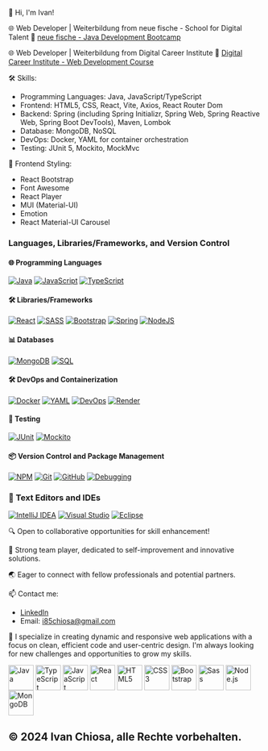 👋 Hi, I'm Ivan!

🌐 Web Developer | Weiterbildung from neue fische - School for Digital Talent
🔗 [neue fische - Java Development Bootcamp](https://www.neuefische.de/bootcamp/java-development)

🌐 Web Developer | Weiterbildung from Digital Career Institute
🔗 [Digital Career Institute - Web Development Course](https://digitalcareerinstitute.org/courses/web-development/)


🛠️ Skills:

- Programming Languages: Java, JavaScript/TypeScript
- Frontend: HTML5, CSS, React, Vite, Axios, React Router Dom
- Backend: Spring (including Spring Initializr, Spring Web, Spring Reactive Web, Spring Boot DevTools), Maven, Lombok
- Database: MongoDB, NoSQL
- DevOps: Docker, YAML for container orchestration
- Testing: JUnit 5, Mockito, MockMvc
  
🎨 Frontend Styling:

- React Bootstrap
- Font Awesome
- React Player
- MUI (Material-UI)
- Emotion
- React Material-UI Carousel

### Languages, Libraries/Frameworks, and Version Control
#### 🌐 Programming Languages
[![Java](https://img.shields.io/badge/java-%23ED8B00.svg?style=for-the-badge&logo=java&logoColor=white)](https://www.oracle.com/java/)
[![JavaScript](https://img.shields.io/badge/JavaScript-%23F7DF1E.svg?style=for-the-badge&logo=javascript&logoColor=black)](https://developer.mozilla.org/en-US/docs/Web/JavaScript)
[![TypeScript](https://img.shields.io/badge/TypeScript-%233178C6.svg?style=for-the-badge&logo=typescript&logoColor=white)](https://www.typescriptlang.org/)

#### 🛠️ Libraries/Frameworks
[![React](https://img.shields.io/badge/react-%2320232a.svg?style=for-the-badge&logo=react&logoColor=%2361DAFB)](https://reactjs.org/)
[![SASS](https://img.shields.io/badge/SASS-hotpink.svg?style=for-the-badge&logo=SASS&logoColor=white)](https://sass-lang.com/)
[![Bootstrap](https://img.shields.io/badge/bootstrap-%23563D7C.svg?style=for-the-badge&logo=bootstrap&logoColor=white)](https://getbootstrap.com/)
[![Spring](https://img.shields.io/badge/spring-%236DB33F.svg?style=for-the-badge&logo=spring&logoColor=white)](https://spring.io/)
[![NodeJS](https://img.shields.io/badge/node.js-6DA55F?style=for-the-badge&logo=node.js&logoColor=white)](https://nodejs.org/en/)

#### 📊 Databases
[![MongoDB](https://img.shields.io/badge/MongoDB-%2347A248.svg?style=for-the-badge&logo=mongodb&logoColor=white)](https://www.mongodb.com/)
[![SQL](https://img.shields.io/badge/SQL-%2300f.svg?style=for-the-badge&logo=sql&logoColor=white)](https://www.iso.org/standard/63555.html)

#### 🛠️ DevOps and Containerization
[![Docker](https://img.shields.io/badge/Docker-%232496ED.svg?style=for-the-badge&logo=docker&logoColor=white)](https://www.docker.com/)
[![YAML](https://img.shields.io/badge/YAML-%23212B32.svg?style=for-the-badge&logo=yaml&logoColor=white)](https://yaml.org/)
[![DevOps](https://img.shields.io/badge/DevOps-%234A154B.svg?style=for-the-badge&logo=devops&logoColor=white)](#)  <!-- Kein direkter Link verfügbar -->
[![Render](https://img.shields.io/badge/Render-%23634DFF.svg?style=for-the-badge&logo=render&logoColor=white)](https://render.com/)

#### 🧪 Testing
[![JUnit](https://img.shields.io/badge/JUnit-%2325A162.svg?style=for-the-badge&logo=junit5&logoColor=white)](https://junit.org/junit5/)
[![Mockito](https://img.shields.io/badge/Mockito-%232983D1.svg?style=for-the-badge&logo=mockito&logoColor=white)](https://site.mockito.org/)

#### 📦 Version Control and Package Management
[![NPM](https://img.shields.io/badge/NPM-%23000000.svg?style=for-the-badge&logo=npm&logoColor=white)](https://www.npmjs.com/)
[![Git](https://img.shields.io/badge/git-%23F05032.svg?style=for-the-badge&logo=git&logoColor=white)](https://git-scm.com/)
[![GitHub](https://img.shields.io/badge/GitHub-%23121011.svg?style=for-the-badge&logo=github&logoColor=white)](https://github.com/)
[![Debugging](https://img.shields.io/badge/debugging-%23FADA5E.svg?style=for-the-badge&logo=debugging&logoColor=black)](#)  <!-- Kein direkter Link verfügbar -->

### 🧰 Text Editors and IDEs
[![IntelliJ IDEA](https://img.shields.io/badge/IntelliJ_IDEA-%23000000.svg?style=for-the-badge&logo=intellij-idea&logoColor=white)](https://www.jetbrains.com/idea/)
[![Visual Studio](https://img.shields.io/badge/Visual_Studio-%235C2D91.svg?style=for-the-badge&logo=visual-studio&logoColor=white)](https://visualstudio.microsoft.com/)
[![Eclipse](https://img.shields.io/badge/Eclipse-%231C1E25.svg?style=for-the-badge&logo=eclipse&logoColor=white)](https://www.eclipse.org/)

🔍 Open to collaborative opportunities for skill enhancement!

💼️ Strong team player, dedicated to self-improvement and innovative solutions.

🌏️ Eager to connect with fellow professionals and potential partners.

📫 Contact me:
- [LinkedIn](https://www.linkedin.com/in/ivanchiosa/?locale=en_US)
- Email: i85chiosa@gmail.com

🚀 I specialize in creating dynamic and responsive web applications with a focus on clean, efficient code and user-centric design. I'm always looking for new challenges and opportunities to grow my skills.

<p style="text-align: left;">
    <a href="https://www.oracle.com/java/" target="_blank"><img src="https://www.oracle.com/a/ocom/img/cb71-java-logo.png" alt="Java" width="50" height="50" style="vertical-align: middle;"></a>
    <a href="https://www.typescriptlang.org/" target="_blank"><img src="https://raw.githubusercontent.com/remojansen/logo.ts/master/ts.png" alt="TypeScript" width="50" height="50" style="vertical-align: middle;"></a>
    <a href="https://developer.mozilla.org/en-US/docs/Web/JavaScript" target="_blank"><img src="https://img.icons8.com/color/48/000000/javascript.png" alt="JavaScript" width="50" height="50" style="vertical-align: middle;"></a>
    <a href="https://reactjs.org/" target="_blank"><img src="https://img.icons8.com/color/48/000000/react-native.png" alt="React" width="50" height="50" style="vertical-align: middle;"></a>
    <a href="https://www.w3.org/html/" target="_blank"><img src="https://img.icons8.com/color/48/000000/html-5.png" alt="HTML5" width="50" height="50" style="vertical-align: middle;"></a>
    <a href="https://www.w3schools.com/css/" target="_blank"><img src="https://img.icons8.com/color/48/000000/css3.png" alt="CSS3" width="50" height="50" style="vertical-align: middle;"></a>
    <a href="https://getbootstrap.com" target="_blank"><img src="https://img.icons8.com/color/48/000000/bootstrap.png" alt="Bootstrap" width="50" height="50" style="vertical-align: middle;"></a>
    <a href="https://sass-lang.com" target="_blank"><img src="https://img.icons8.com/color/48/000000/sass.png" alt="Sass" width="50" height="50" style="vertical-align: middle;"></a>
    <a href="https://nodejs.org" target="_blank"><img src="https://img.icons8.com/color/48/000000/nodejs.png" alt="Node.js" width="50" height="50" style="vertical-align: middle;"></a>
    <a href="https://www.mongodb.com" target="_blank"><img src="https://img.icons8.com/external-tal-revivo-shadow-tal-revivo/38/000000/external-mongodb-a-cross-platform-document-oriented-database-program-logo-shadow-tal-revivo.png" alt="MongoDB" width="50" height="50" style="vertical-align: middle;"></a>
</p>

## © 2024 Ivan Chiosa, alle Rechte vorbehalten.

<!--
**IvanChiosa/IvanChiosa** is a ✨ _special_ ✨ repository because its `README.md` (this file) appears on your GitHub profile.

Here are some ideas to get you started:

- 🔭 I’m currently working on ...
- 🌱 I’m currently learning ...
- 👯 I’m looking to collaborate on ...
- 🤔 I’m looking for help with ...
- 💬 Ask me about ...
- 📫 How to reach me: ...
- 😄 Pronouns: ...
- ⚡ Fun fact: ...
-->
